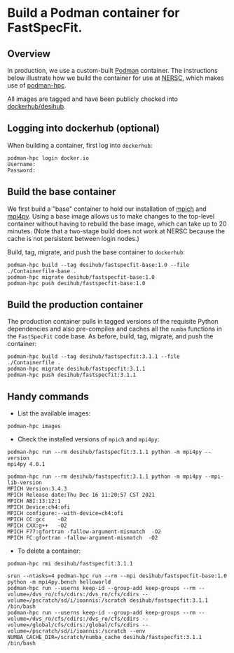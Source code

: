 # Build a Podman container for FastSpecFit.

## Overview

In production, we use a custom-built [Podman](https://podman.io) container. The
instructions below illustrate how we build the container for use at
[NERSC](https://docs.nersc.gov), which makes use of
[podman-hpc](https://docs.nersc.gov/development/containers/podman-hpc/overview).

All images are tagged and have been publicly checked into
[dockerhub/desihub](https://hub.docker.com/orgs/desihub/repositories).

## Logging into dockerhub (optional)

When building a container, first log into `dockerhub`:
```
podman-hpc login docker.io
Username:
Password:
```

## Build the base container

We first build a "base" container to hold our installation of
[mpich](https://www.mpich.org/) and
[mpi4py](https://mpi4py.readthedocs.io/en/stable/). Using a base image allows us
to make changes to the top-level container without having to rebuild the base
image, which can take up to 20 minutes. (Note that a two-stage build does not
work at NERSC because the cache is not persistent between login nodes.)

Build, tag, migrate, and push the base container to `dockerhub`:
```
podman-hpc build --tag desihub/fastspecfit-base:1.0 --file ./Containerfile-base .
podman-hpc migrate desihub/fastspecfit-base:1.0
podman-hpc push desihub/fastspecfit-base:1.0
```

## Build the production container

The production container pulls in tagged versions of the requisite Python
dependencies and also pre-compiles and caches all the `numba` functions in the
`FastSpecFit` code base. As before, build, tag, migrate, and push the container:
```
podman-hpc build --tag desihub/fastspecfit:3.1.1 --file ./Containerfile .
podman-hpc migrate desihub/fastspecfit:3.1.1
podman-hpc push desihub/fastspecfit:3.1.1
```

## Handy commands

* List the available images:
```
podman-hpc images
```

* Check the installed versions of `mpich` and `mpi4py`:
```
podman-hpc run --rm desihub/fastspecfit:3.1.1 python -m mpi4py --version
mpi4py 4.0.1

podman-hpc run --rm desihub/fastspecfit:3.1.1 python -m mpi4py --mpi-lib-version
MPICH Version:3.4.3
MPICH Release date:Thu Dec 16 11:20:57 CST 2021
MPICH ABI:13:12:1
MPICH Device:ch4:ofi
MPICH configure:--with-device=ch4:ofi
MPICH CC:gcc    -O2
MPICH CXX:g++   -O2
MPICH F77:gfortran -fallow-argument-mismatch  -O2
MPICH FC:gfortran -fallow-argument-mismatch  -O2
```

* To delete a container:
```
podman-hpc rmi desihub/fastspecfit:3.1.1
```

```
srun --ntasks=4 podman-hpc run --rm --mpi desihub/fastspecfit-base:1.0 python -m mpi4py.bench helloworld
podman-hpc run --userns keep-id --group-add keep-groups --rm --volume=/dvs_ro/cfs/cdirs:/dvs_ro/cfs/cdirs --volume=/pscratch/sd/i/ioannis:/scratch desihub/fastspecfit:3.1.1 /bin/bash
podman-hpc run --userns keep-id --group-add keep-groups --rm --volume=/dvs_ro/cfs/cdirs:/dvs_ro/cfs/cdirs --volume=/global/cfs/cdirs:/global/cfs/cdirs --volume=/pscratch/sd/i/ioannis:/scratch --env NUMBA_CACHE_DIR=/scratch/numba_cache desihub/fastspecfit:3.1.1 /bin/bash
```
